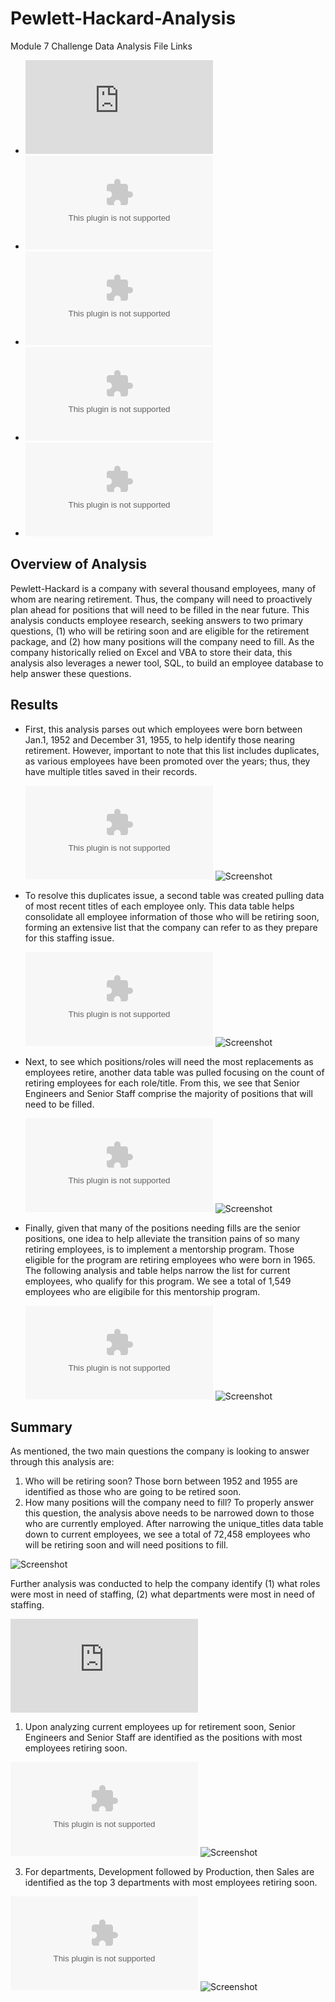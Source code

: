 # Pewlett-Hackard-Analysis
Module 7 Challenge Data Analysis File Links
- ![Employee_Database_challenge.sql](https://github.com/aseo67/Pewlett-Hackard-Analysis/blob/main/Queries/Employee_Database_challenge.sql)
- ![retirement_titles.csv](https://github.com/aseo67/Pewlett-Hackard-Analysis/blob/main/Data/retirement_titles.csv)
- ![unique_titles.csv](https://github.com/aseo67/Pewlett-Hackard-Analysis/blob/main/Data/unique_titles.csv)
- ![retiring_titles.csv](https://github.com/aseo67/Pewlett-Hackard-Analysis/blob/main/Data/retiring_titles.csv)
- ![mentorship_eligibilty.csv](https://github.com/aseo67/Pewlett-Hackard-Analysis/blob/main/Data/mentorship_eligibilty.csv)

## Overview of Analysis
Pewlett-Hackard is a company with several thousand employees, many of whom are nearing retirement. Thus, the company will need to proactively plan ahead for positions that will need to be filled in the near future. This analysis conducts employee research, seeking answers to two primary questions, (1) who will be retiring soon and are eligible for the retirement package, and (2) how many positions will the company need to fill. As the company historically relied on Excel and VBA to store their data, this analysis also leverages a newer tool, SQL, to build an employee database to help answer these questions. 

## Results
- First, this analysis parses out which employees were born between Jan.1, 1952 and December 31, 1955, to help identify those nearing retirement. However, important to note that this list includes duplicates, as various employees have been promoted over the years; thus, they have multiple titles saved in their records. 

  ![retirement_titles.csv](https://github.com/aseo67/Pewlett-Hackard-Analysis/blob/main/Data/retirement_titles.csv)
  ![Screenshot](https://github.com/aseo67/Pewlett-Hackard-Analysis/blob/main/Screenshot_retirement_titles.png)

- To resolve this duplicates issue, a second table was created pulling data of most recent titles of each employee only. This data table helps consolidate all employee information of those who will be retiring soon, forming an extensive list that the company can refer to as they prepare for this staffing issue. 

  ![unique_titles.csv](https://github.com/aseo67/Pewlett-Hackard-Analysis/blob/main/Data/unique_titles.csv)
  ![Screenshot](https://github.com/aseo67/Pewlett-Hackard-Analysis/blob/main/Screenshot_unique_titles.png)

- Next, to see which positions/roles will need the most replacements as employees retire, another data table was pulled focusing on the count of retiring employees for each role/title. From this, we see that Senior Engineers and Senior Staff comprise the majority of positions that will need to be filled. 

  ![retiring_titles.csv](https://github.com/aseo67/Pewlett-Hackard-Analysis/blob/main/Data/retiring_titles.csv)
  ![Screenshot](https://github.com/aseo67/Pewlett-Hackard-Analysis/blob/main/Screenshot_retiring_titles.png)

- Finally, given that many of the positions needing fills are the senior positions, one idea to help alleviate the transition pains of so many retiring employees, is to implement a mentorship program. Those eligible for the program are retiring employees who were born in 1965. The following analysis and table helps narrow the list for current employees, who qualify for this program. We see a total of 1,549 employees who are eligibile for this mentorship program. 

  ![mentoring_eligibilty.csv](https://github.com/aseo67/Pewlett-Hackard-Analysis/blob/main/Data/mentorship_eligibilty.csv)
  ![Screenshot](https://github.com/aseo67/Pewlett-Hackard-Analysis/blob/main/Screenshot_mentorship_eligibility.png)


## Summary
As mentioned, the two main questions the company is looking to answer through this analysis are: 
  1. Who will be retiring soon? Those born between 1952 and 1955 are identified as those who are going to be retired soon. 
  2. How many positions will the company need to fill? To properly answer this question, the analysis above needs to be narrowed down to those who are currently employed. After narrowing the unique_titles data table down to current employees, we see a total of 72,458 employees who will be retiring soon and will need positions to fill. 

  ![Screenshot](https://github.com/aseo67/Pewlett-Hackard-Analysis/blob/main/Screenshot_curr_retiring_emp_total.png)

Further analysis was conducted to help the company identify (1) what roles were most in need of staffing, (2) what departments were most in need of staffing. 

  ![Employee_Database_challenge_AdditionalQueries.sql](https://github.com/aseo67/Pewlett-Hackard-Analysis/blob/main/Queries/Employee_Database_challenge_AdditionalQueries.sql)

  1. Upon analyzing current employees up for retirement soon, Senior Engineers and Senior Staff are identified as the positions with most employees retiring soon. 
  
  ![retiring_titles_curr.csv](https://github.com/aseo67/Pewlett-Hackard-Analysis/blob/main/Data/retiring_titles_curr.csv)
  ![Screenshot](https://github.com/aseo67/Pewlett-Hackard-Analysis/blob/main/Screenshot_retiring_titles_curr.png)
  
  3. For departments, Development followed by Production, then Sales are identified as the top 3 departments with most employees retiring soon.  

  ![retiring_departments.csv](https://github.com/aseo67/Pewlett-Hackard-Analysis/blob/main/Data/retiring_departments.csv)
  ![Screenshot](https://github.com/aseo67/Pewlett-Hackard-Analysis/blob/main/Screenshot_retiring_depts.png)

